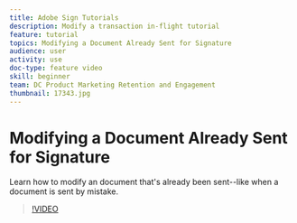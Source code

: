 ```yaml
---
title: Adobe Sign Tutorials
description: Modify a transaction in-flight tutorial
feature: tutorial
topics: Modifying a Document Already Sent for Signature
audience: user
activity: use
doc-type: feature video
skill: beginner
team: DC Product Marketing Retention and Engagement
thumbnail: 17343.jpg
---
```


# Modifying a Document Already Sent for Signature

Learn how to modify an document that's already been sent--like when a document is sent by mistake.

>[!VIDEO](https://video.tv.adobe.com/v/17343?hidetitle=true)